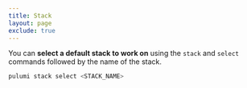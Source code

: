 ```yaml
---
title: Stack
layout: page
exclude: true
---
```


You can **select a default stack to work on** using the `stack` and `select` commands followed by the name of the stack.
```bash
pulumi stack select <STACK_NAME>
```